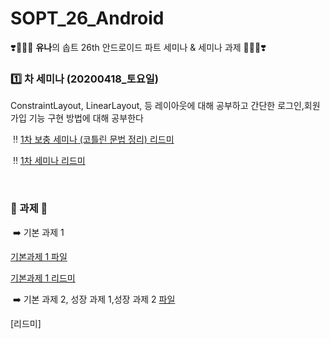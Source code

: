 # SOPT_26_Android

❣️👩🏻‍🦰 **유나**의 솝트 26th 안드로이드 파트 세미나 & 세미나 과제 👨🏻‍🦰❣️



### 1️⃣ 차 세미나 (20200418_토요일) 

ConstraintLayout, LinearLayout, 등 레이아웃에 대해 공부하고 간단한 로그인,회원가입 기능 구현 방법에 대해 공부한다

​	‼️ [1차 보충 세미나 (코틀린 문법 정리) 리드미](https://github.com/yunakim2/SOPT_26_Android/blob/master/HelloSopt/1%EC%B0%A8%20%EB%B3%B4%EC%B6%A9%20%EC%84%B8%EB%AF%B8%EB%82%98%20-%20%EC%BD%94%ED%8B%80%EB%A6%B0.md)

​	‼️ [1차 세미나 리드미](https://github.com/yunakim2/SOPT_26_Android/blob/master/FirstSemina/1%EC%B0%A8%20%EC%84%B8%EB%AF%B8%EB%82%98.md)

​	

### 📝 과제 📝

​	➡️ 기본 과제 1 

[기본과제 1 파일](https://github.com/yunakim2/SOPT_26_Android/tree/master/FirstSemina_%20Homework/1_semina_assignment)

[기본과제 1 리드미](https://github.com/yunakim2/SOPT_26_Android/blob/master/FirstSemina_%20Homework/1%EC%B0%A8%20%EC%84%B8%EB%AF%B8%EB%82%98%20_%20%EA%B8%B0%EB%B3%B8%EA%B3%BC%EC%A0%9C%201.md)

​	➡️ 기본 과제 2, 성장 과제 1,성장 과제 2
[파일](https://github.com/yunakim2/SOPT_26_Android/tree/master/FirstSemina_%20Homework/sopt_semina_assignment)

[리드미]
